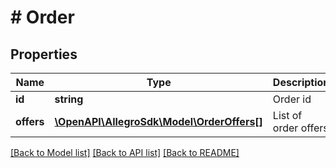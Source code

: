 # # Order

## Properties

Name | Type | Description | Notes
------------ | ------------- | ------------- | -------------
**id** | **string** | Order id |
**offers** | [**\OpenAPI\AllegroSdk\Model\OrderOffers[]**](OrderOffers.md) | List of order offers |

[[Back to Model list]](../../README.md#models) [[Back to API list]](../../README.md#endpoints) [[Back to README]](../../README.md)
